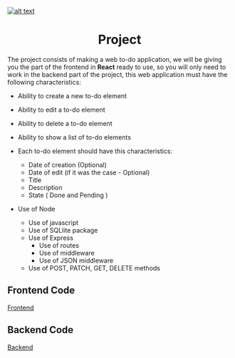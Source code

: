 <a href="https://www.core-code.io/">

![alt text](https://uploads-ssl.webflow.com/5eb2f56932c3562feab232e3/5f73550d00249e7e96c9f3de_Logo.png 'corecodeio')

</a>

<h1 align="center">Project</h1>

<p>The project consists of making a web to-do application, we will be giving you the part of the frontend in <b>React</b> ready to use, so you will only need to work in the backend part of the project, this web application must have the following characteristics:</p>

- Ability to create a new to-do element
- Ability to edit a to-do element
- Ability to delete a to-do element
- Ability to show a list of to-do elements

- Each to-do element should have this characteristics:
  - Date of creation (Optional)
  - Date of edit (if it was the case - Optional)
  - Title
  - Description
  - State ( Done and Pending )
- Use of Node
  - Use of javascript
  - Use of SQLlite package
  - Use of Express
    - Use of routes
    - Use of middleware
    - Use of JSON middleware
  - Use of POST, PATCH, GET, DELETE methods

## Frontend Code
[Frontend](https://github.com/sammeza10/ToDo/tree/main/ToDo%20-F/frontend)

## Backend Code

[Backend](https://github.com/sammeza10/ToDo/tree/main/ToDo%20-F/api)
